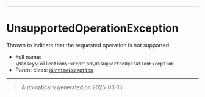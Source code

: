 ***

# UnsupportedOperationException

Thrown to indicate that the requested operation is not supported.



* Full name: `\Ramsey\Collection\Exception\UnsupportedOperationException`
* Parent class: [`RuntimeException`](../../../RuntimeException.md)






***
> Automatically generated on 2025-03-15
